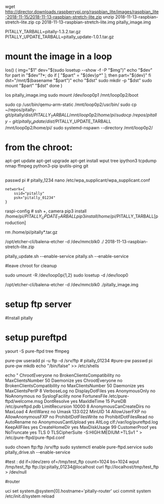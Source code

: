 
wget http://director.downloads.raspberrypi.org/raspbian_lite/images/raspbian_lite-2018-11-15/2018-11-13-raspbian-stretch-lite.zip
unzip 2018-11-13-raspbian-stretch-lite.zip
cp 2018-11-13-raspbian-stretch-lite.img pitally_image.img

PITALLY_TARBALL=pitally-1.3.2.tar.gz
PITALLY_UPDATE_TARBALL=pitally_update-1.0.1.tar.gz

# mount the image in a loop
los() (
  img="$1"
  dev="$(sudo losetup --show -f -P "$img")"
  echo "$dev"
  for part in "$dev"?*; do
    if [ "$part" = "${dev}p*" ]; then
      part="${dev}"
    fi
    dst="/mnt/$(basename "$part")"
    echo "$dst"
    sudo mkdir -p "$dst"
    sudo mount "$part" "$dst"
  done
)

los pitally_image.img
sudo mount /dev/loop0p1 /mnt/loop0p2/boot

sudo cp /usr/bin/qemu-arm-static /mnt/loop0p2/usr/bin/
sudo cp ~/repos/pitally-git/pitally/dist/$PITALLY_TARBALL /mnt/loop0p2/home/pi/
sudo cp  ~/repos/pitally-git/pitally_update/dist/$PITALLY_UPDATE_TARBALL /mnt/loop0p2/home/pi/
sudo systemd-nspawn  --directory /mnt/loop0p2/

# from the chroot:

apt-get update
apt-get upgrade
apt-get install wput tree ipython3 tcpdump nmap ffmpeg python3-pip iputils-ping git
##
passwd pi # pitally_1234
nano /etc/wpa_supplicant/wpa_supplicant.conf

```
network={
    ssid="pitally"
    psk="pitally_01234"
}
```

raspi-config # ssh +, camera
pip3 install /home/pi/$PITALLY_UPDATE_TARBALL
pip3 install /home/pi/$PITALLY_TARBALL[production]

rm /home/pi/pitally*.tar.gz


/opt/etcher-cli/balena-etcher  -d /dev/mmcblk0 ./ 2018-11-13-raspbian-stretch-lite.zip

pitally_update.sh  --enable-service
pitally.sh  --enable-service

#leave chroot for cleanup

sudo umount -R /dev/loop0p{1,2}
    sudo losetup -d /dev/loop0


/opt/etcher-cli/balena-etcher  -d /dev/mmcblk0 ./pitally_image.img


# setup ftp server

#Install pitally

# setup pureftpd
yaourt -S pure-ftpd tree ffmpeg


pure-pw useradd pi -u ftp -d /srv/ftp # pitally_01234
#pure-pw passwd pi
pure-pw mkdb
echo "/bin/false" >> /etc/shells

echo "
ChrootEveryone               no
BrokenClientsCompatibility   no
MaxClientsNumber             50
Daemonize                    yes
ChrootEveryone               no
BrokenClientsCompatibility   no
MaxClientsNumber             50
Daemonize                    yes
MaxClientsPerIP              8
VerboseLog                   no
DisplayDotFiles              yes
AnonymousOnly                no
NoAnonymous                 no
SyslogFacility none
FortunesFile /etc/pure-ftpd/welcome.msg
DontResolve                  yes
MaxIdleTime                  15
PureDB                       /etc/pureftpd.pdb
LimitRecursion               10000 8
AnonymousCanCreateDirs       no
MaxLoad                      4
AntiWarez                    no
Umask                        133:022
MinUID                       14
AllowUserFXP                 no
AllowAnonymousFXP            no
ProhibitDotFilesWrite        no
ProhibitDotFilesRead         no
AutoRename                   no
AnonymousCantUpload          yes
AltLog clf:/var/log/pureftpd.log
KeepAllFiles                 yes
CreateHomeDir                yes
MaxDiskUsage                   99
CustomerProof                yes
NoTruncate                   yes
TLS 0
TLSCipherSuite -S:HIGH:MEDIUM:+TLSv1
" > /etc/pure-ftpd/pure-ftpd.conf

sudo chown ftp:ftp /srv/ftp
sudo systemctl enable pure-ftpd.service
sudo pitally_drive.sh --enable-service


#test :
dd if=/dev/zero of=/tmp/test_ftp count=1024 bs=1024
wput /tmp/test_ftp  ftp://pi:pitally_01234@localhost
curl ftp://localhost/tmp/test_ftp > /dev/null

#router

uci set system.@system[0].hostname='pitally-router'
uci commit system
/etc/init.d/system reload

